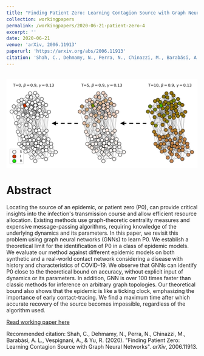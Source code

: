 ```yaml
---
title: "Finding Patient Zero: Learning Contagion Source with Graph Neural Networks"
collection: workingpapers
permalink: /workingpapers/2020-06-21-patient-zero-4
excerpt: ''
date: 2020-06-21
venue: 'arXiv, 2006.11913'
paperurl: 'https://arxiv.org/abs/2006.11913'
citation: 'Shah, C., Dehmamy, N., Perra, N., Chinazzi, M., Barabási, A. L., Vespignani, A., & Yu, R. (2020). arXiv, 2006.11913.'
---
```


<br/><img src='/images/patient-zero.png'>

# Abstract
Locating the source of an epidemic, or patient zero (P0), can provide critical insights into the infection's transmission course and allow efficient resource allocation. Existing methods use graph-theoretic centrality measures and expensive message-passing algorithms, requiring knowledge of the underlying dynamics and its parameters. In this paper, we revisit this problem using graph neural networks (GNNs) to learn P0. We establish a theoretical limit for the identification of P0 in a class of epidemic models. We evaluate our method against different epidemic models on both synthetic and a real-world contact network considering a disease with history and characteristics of COVID-19. We observe that GNNs can identify P0 close to the theoretical bound on accuracy, without explicit input of dynamics or its parameters. In addition, GNN is over 100 times faster than classic methods for inference on arbitrary graph topologies. Our theoretical bound also shows that the epidemic is like a ticking clock, emphasizing the importance of early contact-tracing. We find a maximum time after which accurate recovery of the source becomes impossible, regardless of the algorithm used.


[Read working paper here](https://arxiv.org/abs/2006.11913)

Recommended citation: Shah, C., Dehmamy, N., Perra, N., Chinazzi, M., Barabási, A. L., Vespignani, A., & Yu, R. (2020). &quot;Finding Patient Zero: Learning Contagion Source with Graph Neural Networks&quot;. <i>arXiv</i>, 2006.11913.